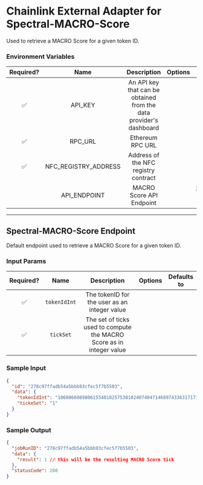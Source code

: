 # Chainlink External Adapter for Spectral-MACRO-Score

Used to retrieve a MACRO Score for a given token ID.

### Environment Variables

| Required? |         Name         |                            Description                             | Options |                          Defaults to                           |
| :-------: | :------------------: | :----------------------------------------------------------------: | :-----: | :------------------------------------------------------------: |
|    ✅     |       API_KEY        | An API key that can be obtained from the data provider's dashboard |         |                                                                |
|    ✅     |       RPC_URL        |                          Ethereum RPC URL                          |         |                                                                |
|    ✅     | NFC_REGISTRY_ADDRESS |                Address of the NFC registry contract                |         |                                                                |
|           |     API_ENDPOINT     |                      MACRO Score API Endpoint                      |         | https://xzff24vr3m.execute-api.us-east-2.amazonaws.com/default |

---

## Spectral-MACRO-Score Endpoint

Default endpoint used to retrieve a MACRO Score for a given token ID.

### Input Params

| Required? |     Name     |                             Description                              | Options | Defaults to |
| :-------: | :----------: | :------------------------------------------------------------------: | :-----: | :---------: |
|    ✅     | `tokenIdInt` |             The tokenID for the user as an integer value             |         |             |
|    ✅     |  `tickSet`   | The set of ticks used to compute the MACRO Score as in integer value |         |             |

### Sample Input

```json
{
  "id": "278c97ffadb54a5bbb93cfec5f7b5503",
  "data": {
    "tokenIdInt": "106006608980615540182575301024074047146897433631717113916135614816662076801843",
    "tickeSet": "1"
  }
}
```

### Sample Output

```json
{
  "jobRunID": "278c97ffadb54a5bbb93cfec5f7b5503",
  "data": {
    "result": 1 // this will be the resulting MACRO Score tick
  },
  "statusCode": 200
}
```

